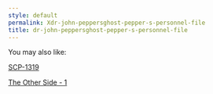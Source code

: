 ```yaml
---
style: default
permalink: Xdr-john-peppersghost-pepper-s-personnel-file
title: dr-john-peppersghost-pepper-s-personnel-file
---
```

You may also like:

[SCP-1319](http://scp-wiki.net/scp-1319)

[The Other Side - 1](http://scp-wiki.net/the-other-side)
